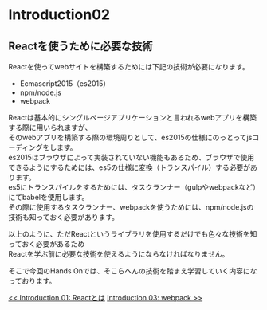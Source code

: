 # Introduction02
## Reactを使うために必要な技術
Reactを使ってwebサイトを構築するためには下記の技術が必要になります。
- Ecmascript2015（es2015）
- npm/node.js
- webpack

Reactは基本的にシングルページアプリケーションと言われるwebアプリを構築する際に用いられますが、
<br>そのwebアプリを構築する際の環境周りとして、es2015の仕様にのっとってjsコーディングをします。
<br>es2015はブラウザによって実装されていない機能もあるため、ブラウザで使用できるようにするためには、es5の仕様に変換（トランスパイル）する必要があります。
<br>es5にトランスパイルをするためには、タスクランナー（gulpやwebpackなど）にてbabelを使用します。
<br>その際に使用するタスクランナー、webpackを使うためには、npm/node.jsの技術も知っておく必要があります。

以上のように、ただReactというライブラリを使用するだけでも色々な技術を知っておく必要があるため
<br>Reactを学ぶ前に必要な技術を使えるようにならなければなりません。

そこで今回のHands Onでは、そこらへんの技術を踏まえ学習していく内容になっております。


<span align="left">[<< Introduction 01: Reactとは](introduction01.md)</span>
<span align="right">[Introduction 03: webpack >>](introduction03.md)</span>
